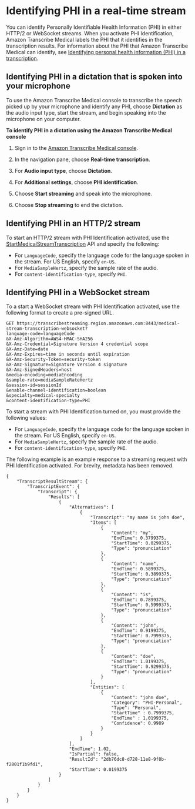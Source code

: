 # Identifying PHI in a real\-time stream<a name="phi-id-stream"></a>

You can identify Personally Identifiable Health Information \(PHI\) in either HTTP/2 or WebSocket streams\. When you activate PHI Identification, Amazon Transcribe Medical labels the PHI that it identifies in the transcription results\. For information about the PHI that Amazon Transcribe Medical can identify, see [Identifying personal health information \(PHI\) in a transcription](phi-id.md)\. 



## Identifying PHI in a dictation that is spoken into your microphone<a name="console-stream-phi"></a>

To use the Amazon Transcribe Medical console to transcribe the speech picked up by your microphone and identify any PHI, choose **Dictation** as the audio input type, start the stream, and begin speaking into the microphone on your computer\.

**To identify PHI in a dictation using the Amazon Transcribe Medical console**

1. Sign in to the [ Amazon Transcribe Medical console](https://console.aws.amazon.com/transcribe/)\.

1. In the navigation pane, choose **Real\-time transcription**\.

1. For **Audio input type**, choose **Dictation**\.

1. For **Additional settings**, choose **PHI identification**\.

1. Choose **Start streaming** and speak into the microphone\.

1. Choose **Stop streaming** to end the dictation\.

## Identifying PHI in an HTTP/2 stream<a name="http2-stream-phi"></a>

To start an HTTP/2 stream with PHI Identification activated, use the [StartMedicalStreamTranscription](API_streaming_StartMedicalStreamTranscription.md) API and specify the following:
+ For `LanguageCode`, specify the language code for the language spoken in the stream\. For US English, specify `en-US`\.
+ For `MediaSampleHertz`, specify the sample rate of the audio\.
+ For `content-identification-type`, specify `PHI`\.

## Identifying PHI in a WebSocket stream<a name="websocket-phi-id"></a>

 To a start a WebSocket stream with PHI Identification activated, use the following format to create a pre\-signed URL\.

```
GET https://transcribestreaming.region.amazonaws.com:8443/medical-stream-transcription-websocket?
language-code=languageCode 
&X-Amz-Algorithm=AWS4-HMAC-SHA256 
&X-Amz-Credential=Signature Version 4 credential scope 
&X-Amz-Date=date 
&X-Amz-Expires=time in seconds until expiration 
&X-Amz-Security-Token=security-token 
&X-Amz-Signature=Signature Version 4 signature 
&X-Amz-SignedHeaders=host 
&media-encoding=mediaEncoding 
&sample-rate=mediaSampleRateHertz 
&session-id=sessionId 
&enable-channel-identification=boolean
&specialty=medical-specialty
&content-identification-type=PHI
```

To start a stream with PHI Identification turned on, you must provide the following values:
+ For `LanguageCode`, specify the language code for the language spoken in the stream\. For US English, specify `en-US`\.
+ For `MediaSampleHertz`, specify the sample rate of the audio\.
+ For `content-identification-type`, specify `PHI`\.

The following example is an example response to a streaming request with PHI Identification activated\. For brevity, metadata has been removed\.

```
{
    "TranscriptResultStream": {
        "TranscriptEvent": {
            "Transcript": {
                "Results": [
                    {
                        "Alternatives": [
                            {
                                "Transcript": "my name is john doe",
                                "Items": [
                                    {
                                        "Content": "my",
                                        "EndTime": 0.3799375,
                                        "StartTime": 0.0299375,
                                        "Type": "pronunciation"
                                    },
                                    {
                                        "Content": "name",
                                        "EndTime": 0.5899375,
                                        "StartTime": 0.3899375,
                                        "Type": "pronunciation"
                                    },
                                    {
                                        "Content": "is",
                                        "EndTime": 0.7899375,
                                        "StartTime": 0.5999375,
                                        "Type": "pronunciation"
                                    },
                                    {
                                        "Content": "john",
                                        "EndTime": 0.9199375,
                                        "StartTime": 0.7999375,
                                        "Type": "pronunciation"
                                    },
                                    {
                                        "Content": "doe",
                                        "EndTime": 1.0199375,
                                        "StartTime": 0.9299375,
                                        "Type": "pronunciation"
                                    }
                                ],
                                "Entities": [
                                    {
                                        "Content": "john doe",
                                        "Category": "PHI-Personal",
                                        "Type": "Personal",
                                        "StartTime" : 0.7999375,
                                        "EndTime" : 1.0199375,
                                        "Confidence": 0.9989
                                    }
                                }
                            ]
                        ],
                        "EndTime": 1.02,
                        "IsPartial": false,
                        "ResultId": "2db76dc8-d728-11e8-9f8b-f2801f1b9fd1",
                        "StartTime": 0.0199375
                    }
                ]
            }
        }
    }
}
```